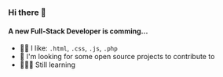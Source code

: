### Hi there 👋

#### A new Full-Stack Developer is comming...

- 👍🏽 I like: `.html`, `.css`, `.js`, `.php`
- 🔎 I'm looking for some open source projects to contribute to
- 👨🏽‍💻 Still learning
